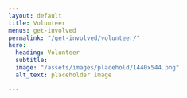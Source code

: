 ```yaml
---
layout: default
title: Volunteer
menus: get-involved
permalink: "/get-involved/volunteer/"
hero:
  heading: Volunteer
  subtitle:
  image: "/assets/images/placehold/1440x544.png"
  alt_text: placeholder image

---
```


